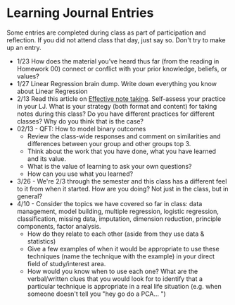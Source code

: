 # Learning Journal Entries

Some entries are completed during class as part of participation and reflection. 
If you did not attend class that day, just say so. Don't try to make up an entry. 


* 1/23 How does the material you’ve heard thus far (from the reading in Homework 00) connect or conflict with your prior knowledge, beliefs, or values?
* 1/27 Linear Regression brain dump. Write down everything you know about Linear Regression 
* 2/13 Read this article on [Effective note taking](https://learningcenter.unc.edu/tips-and-tools/effective-note-taking-in-class/). Self-assess your practice in your LJ. What is your strategy (both format and content) for taking notes during this class? Do you have different practices for different classes? Why do you think that is the case? 
* 02/13 - QFT: How to model binary outcomes
    - Review the class-wide responses and comment on similarities and differences between your group and other groups top 3.
    - Think about the work that you have done, what you have learned and its value. 
    - What is the value of learning to ask your own questions? 
    - How can you use what you learned? 
* 3/26 - We're 2/3 through the semester and this class has a different feel to it from when it started. How are you doing? Not just in the class, but in general? 
* 4/10 - Consider the topics we have covered so far in class: data management, model building, multiple regression, logistic regression, classification, missing data, imputation, dimension reduction, principle components, factor analysis. 
    - How do they relate to each other (aside from they use data & statistics)
    - Give a few examples of when it would be appropriate to use these techniques (name the technique with the example) in your direct field of study/interest area. 
    - How would you know when to use each one? What are the verbal/written clues that you would look for to identify that a particular technique is appropriate in a real life situation (e.g. when someone doesn't tell you "hey go do a PCA... ")

